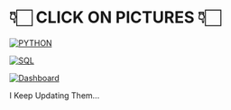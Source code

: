 # 👇🏻 CLICK ON PICTURES 👇🏻

[![PYTHON](https://github.com/user-attachments/assets/db3f9027-ede4-4d1b-b571-9056b5e5f312)](https://github.com/MinaRavi/3-Of-My-Skills/blob/main/Python)

[![SQL](https://github.com/user-attachments/assets/5f93b827-992f-4ae5-a25c-528e9d2a61b6)](https://github.com/MinaRavi/3-Of-My-Skills/blob/main/SQL)

[![Dashboard](https://github.com/user-attachments/assets/f503d4fa-087e-4792-851d-d564f44e60e0)](https://github.com/MinaRavi/3-Of-My-Skills/blob/main/Dashboard)

I Keep Updating Them...
